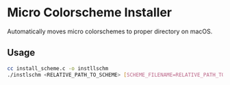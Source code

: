 # Micro Colorscheme Installer

Automatically moves micro colorschemes to proper directory on macOS.

## Usage

```bash
cc install_scheme.c -o instllschm
./instlschm <RELATIVE_PATH_TO_SCHEME> [SCHEME_FILENAME=RELATIVE_PATH_TO_SCHEME]
```

